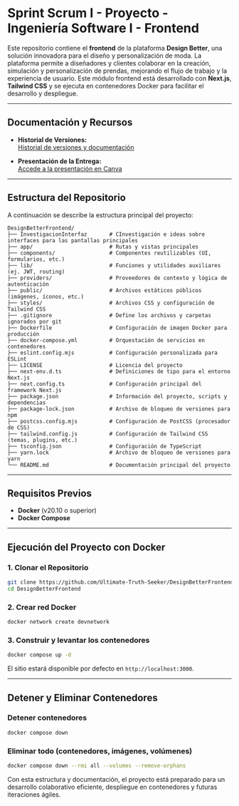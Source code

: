 # Sprint Scrum I - Proyecto - Ingeniería Software I - Frontend

Este repositorio contiene el **frontend** de la plataforma **Design Better**, una solución innovadora para el diseño y personalización de moda. La plataforma permite a diseñadores y clientes colaborar en la creación, simulación y personalización de prendas, mejorando el flujo de trabajo y la experiencia de usuario. Este módulo frontend está desarrollado con **Next.js**, **Tailwind CSS** y se ejecuta en contenedores Docker para facilitar el desarrollo y despliegue.

---

## Documentación y Recursos

- **Historial de Versiones:**  
  [Historial de versiones y documentación](https://uvggt-my.sharepoint.com/:w:/g/personal/men23975_uvg_edu_gt/EbODmOJHdNlCt-gt0UDzqIkBXOH8IjRcJTD1jZfejYkbuA)

- **Presentación de la Entrega:**  
  [Accede a la presentación en Canva](https://www.canva.com/design/DAGlgSqIQfA/FL8fKKLI_ODLVjm9HwMP-w/edit?utm_content=DAGlgSqIQfA&utm_campaign=designshare&utm_medium=link2&utm_source=sharebutton)

---

## Estructura del Repositorio

A continuación se describe la estructura principal del proyecto:

```
DesignBetterFrontend/
├── InvestigacionInterfaz       # CInvestigación e ideas sobre interfaces para las pantallas principales
├── app/                        # Rutas y vistas principales 
├── components/                 # Componentes reutilizables (UI, formularios, etc.)
├── lib/                        # Funciones y utilidades auxiliares (ej. JWT, routing)
├── providers/                  # Proveedores de contexto y lógica de autenticación
├── public/                     # Archivos estáticos públicos (imágenes, íconos, etc.)
├── styles/                     # Archivos CSS y configuración de Tailwind CSS
├── .gitignore                  # Define los archivos y carpetas ignorados por git
├── Dockerfile                  # Configuración de imagen Docker para producción
├── docker-compose.yml          # Orquestación de servicios en contenedores
├── eslint.config.mjs           # Configuración personalizada para ESLint
├── LICENSE                     # Licencia del proyecto
├── next-env.d.ts               # Definiciones de tipo para el entorno Next.js
├── next.config.ts              # Configuración principal del framework Next.js
├── package.json                # Información del proyecto, scripts y dependencias
├── package-lock.json           # Archivo de bloqueo de versiones para npm
├── postcss.config.mjs          # Configuración de PostCSS (procesador de CSS)
├── tailwind.config.js          # Configuración de Tailwind CSS (temas, plugins, etc.)
├── tsconfig.json               # Configuración de TypeScript
├── yarn.lock                   # Archivo de bloqueo de versiones para yarn
└── README.md                   # Documentación principal del proyecto

```

---

## Requisitos Previos

- **Docker** (v20.10 o superior)
- **Docker Compose**

---

## Ejecución del Proyecto con Docker

### 1. Clonar el Repositorio
```bash
git clone https://github.com/Ultimate-Truth-Seeker/DesignBetterFrontend.git
cd DesignBetterFrontend
```

### 2. Crear red Docker
```bash
docker network create devnetwork
```

### 3. Construir y levantar los contenedores
```bash
docker compose up -d
```

El sitio estará disponible por defecto en `http://localhost:3000`.

---

## Detener y Eliminar Contenedores

### Detener contenedores
```bash
docker compose down
```

### Eliminar todo (contenedores, imágenes, volúmenes)
```bash
docker compose down --rmi all --volumes --remove-orphans
```


Con esta estructura y documentación, el proyecto está preparado para un desarrollo colaborativo eficiente, despliegue en contenedores y futuras iteraciones ágiles.


